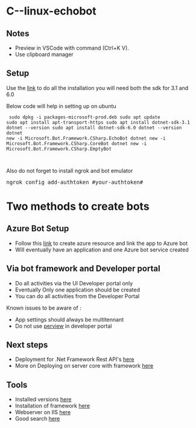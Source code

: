 # C--linux-echobot

## Notes 
* Preview in VSCode with command (Ctrl+K V).
* Use clipboard manager 

## Setup 
Use the [link](https://docs.microsoft.com/en-us/azure/bot-service/bot-service-quickstart-create-bot?view=azure-bot-service-4.0&tabs=csharp%2Cvs) to do all the installation you will need both the sdk for 3.1 and 6.0

Below code will help in setting up on ubuntu

<code><pre>
sudo dpkg -i packages-microsoft-prod.deb 
sudo apt update 
sudo apt install apt-transport-https 
sudo apt install dotnet-sdk-3.1 
dotnet --version
sudo apt install dotnet-sdk-6.0
dotnet --version
dotnet new -i Microsoft.Bot.Framework.CSharp.EchoBot
dotnet new -i Microsoft.Bot.Framework.CSharp.CoreBot
dotnet new -i Microsoft.Bot.Framework.CSharp.EmptyBot
</pre>
</code>

Also do not forget to install ngrok and bot emulator<br>
<pre>
ngrok config add-authtoken #your-authtoken#
</pre>

# Two methods to create bots

## Azure Bot Setup
* Follow this [link](https://docs.microsoft.com/en-us/azure/bot-service/abs-quickstart?view=azure-bot-service-4.0&tabs=multitenant) to create azure resource and link the app to Azure bot
* Will eventually have an application and one Azure bot service created 

## Via bot framework and Developer portal
* Do all activities via the UI Developer portal only 
* Eventually Only one application should be created 
* You can do all activities from the Developer Portal

Known issues to be aware of : 
* App settings should always be multitennant 
* Do not use [perview](https://techcommunity.microsoft.com/t5/teams-developer/quot-manifest-parsing-has-failed-quot-in-developer-portal/m-p/3104733/page/3) in developer portal 

## Next steps 
* Deployment for .Net Framework Rest API's [here](https://www.c-sharpcorner.com/article/hosting-asp-net-web-api-rest-service-on-iis-10/)
* More on Deploying on server core with framework [here](https://www.youtube.com/watch?v=iu9ei66_KLo)

## Tools 
* Installed versions [here](https://learn.microsoft.com/en-us/dotnet/framework/migration-guide/how-to-determine-which-versions-are-installed)
* Installation of framework [here](https://bobcares.com/blog/install-net-framework-4-8-on-windows-server-2016/)
* Webserver on IIS [here](https://cloud.google.com/compute/docs/tutorials/basic-webserver-iis)
* Good search [here](https://www.google.com/search?q=powershell+enable+iis+features+windowser+server+gcp&sxsrf=ALiCzsaP54QU9iPRz3i8VFbP5MGTjQBETw%3A1665934951876&ei=ZyZMY_uRNce3z7sPmtWf4Aw&ved=0ahUKEwi74Zmoi-X6AhXH23MBHZrqB8wQ4dUDCA4&uact=5&oq=powershell+enable+iis+features+windowser+server+gcp&gs_lcp=Cgdnd3Mtd2l6EAMyBwghEKABEAo6CggAEEcQ1gQQsAM6DQgAEOQCENYEELADGAE6CgghEBYQHhAKEB1KBAhNGAFKBAhBGABKBAhGGAFQhgFY9wxg3w9oAXAAeACAAbgBiAGDBZIBAzAuNJgBAKABAcgBDcABAdoBBggBEAEYCQ&sclient=gws-wiz)

